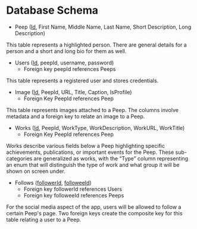 # Database Schema

- Peep (<ins>Id</ins>, First Name, Middle Name, Last Name, Short Description, Long Description)

This table represents a highlighted person.  There are general details for a person and a short and long bio for them as well. 

- Users (<ins>Id</ins>, peepId, username, password) 
    - Foreign key peepId references Peeps

This table represents a registered user and stores credentials.

- Image (<ins>Id</ins>, PeepId, URL, Title, Caption, IsProfile)
    - Foreign Key PeepId references Peep

This table represents images attached to a Peep.  The columns involve metadata and a foreign key to relate an image to a Peep.

- Works (<ins>Id</ins>, PeepId, WorkType, WorkDescription, WorkURL, WorkTitle)
    - Foreign Key PeepId references Peep

Works describe various fields below a Peep highlighting specific achievements, publications, or important events for the Peep.  These sub-categories are generalized as works, with the “Type” column representing an enum that will distinguish the type of work and what group it will be shown on screen under.  

- Follows (<ins>followerId</ins>, <ins>followeeId</ins>) 
    - Foreign key followerId references Users 
    - Foreign key followeeId references Peeps

For the social media aspect of the app, users will be allowed to follow a certain Peep's page.  Two foreign keys create the composite key for this table relating a user to a Peep.

